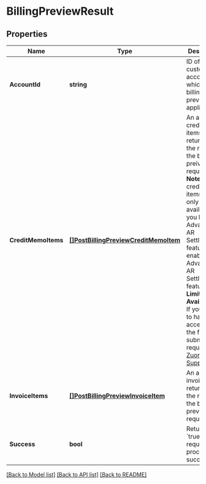 # BillingPreviewResult

## Properties
Name | Type | Description | Notes
------------ | ------------- | ------------- | -------------
**AccountId** | **string** | ID of the customer account to which the billing preview applies.  | [optional] [default to null]
**CreditMemoItems** | [**[]PostBillingPreviewCreditMemoItem**](POSTBillingPreviewCreditMemoItem.md) | An array of credit memo items returned as the result of the billing preivew request.  **Note:** The credit memo items are only available if you have Advanced AR Settlement feature enabled. The Advanced AR Settlement feature is in **Limited Availability**. If you wish to have access to the feature, submit a request at [Zuora Global Support](http://support.zuora.com/).  | [optional] [default to null]
**InvoiceItems** | [**[]PostBillingPreviewInvoiceItem**](POSTBillingPreviewInvoiceItem.md) | An array of invoice items returned as the result of the billing preview request.  | [optional] [default to null]
**Success** | **bool** | Returns &#x60;true&#x60; if the request was processed successfully.  | [optional] [default to null]

[[Back to Model list]](../README.md#documentation-for-models) [[Back to API list]](../README.md#documentation-for-api-endpoints) [[Back to README]](../README.md)


